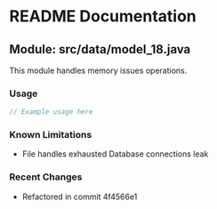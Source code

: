 # README Documentation

## Module: src/data/model_18.java

This module handles memory issues operations.

### Usage

```java
// Example usage here
```

### Known Limitations

- File handles exhausted Database connections leak

### Recent Changes

- Refactored in commit 4f4566e1

